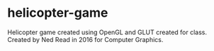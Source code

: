 # helicopter-game
Helicopter game created using OpenGL and GLUT created for class. Created by Ned Read in 2016 for Computer Graphics. 
